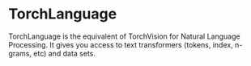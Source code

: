 # TorchLanguage
TorchLanguage is the equivalent of TorchVision for Natural Language Processing. It gives you access to text transformers (tokens, index, n-grams, etc) and data sets.
